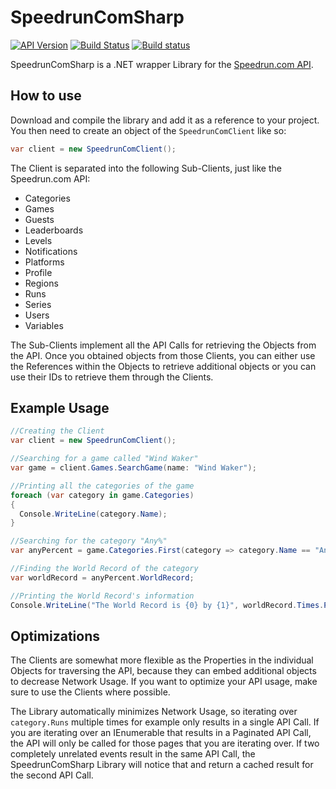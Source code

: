 # SpeedrunComSharp

[![API Version](https://img.shields.io/badge/API-34c8b9...-blue.svg)](https://github.com/speedruncom/api/tree/34c8b9f2ac3d1b7817d24c9c51ed8f1f4b84c1c0)
[![Build Status](https://travis-ci.org/LiveSplit/SpeedrunComSharp.svg?branch=master)](https://travis-ci.org/LiveSplit/SpeedrunComSharp)
[![Build status](https://ci.appveyor.com/api/projects/status/w383t09ffk5ovo7y/branch/master?svg=true)](https://ci.appveyor.com/project/CryZe/speedruncomsharp/branch/master)

SpeedrunComSharp is a .NET wrapper Library for the [Speedrun.com
API](https://github.com/speedruncom/api).

## How to use

Download and compile the library and add it as a reference to your project. You then need to create an object of the `SpeedrunComClient` like so:

```C#
var client = new SpeedrunComClient();
```

The Client is separated into the following Sub-Clients, just like the Speedrun.com API:
* Categories
* Games
* Guests
* Leaderboards
* Levels
* Notifications
* Platforms
* Profile
* Regions
* Runs
* Series
* Users
* Variables

The Sub-Clients implement all the API Calls for retrieving the Objects from the API. Once you obtained objects from those Clients, you can either use the References within the Objects to retrieve additional objects or you can use their IDs to retrieve them through the Clients.

## Example Usage

```C#
//Creating the Client
var client = new SpeedrunComClient();

//Searching for a game called "Wind Waker"
var game = client.Games.SearchGame(name: "Wind Waker");

//Printing all the categories of the game
foreach (var category in game.Categories)
{
  Console.WriteLine(category.Name);
}

//Searching for the category "Any%"
var anyPercent = game.Categories.First(category => category.Name == "Any%");

//Finding the World Record of the category
var worldRecord = anyPercent.WorldRecord;

//Printing the World Record's information
Console.WriteLine("The World Record is {0} by {1}", worldRecord.Times.Primary, worldRecord.Player.Name);

```

## Optimizations

The Clients are somewhat more flexible as the Properties in the individual Objects for traversing the API, because they can embed additional objects to decrease Network Usage. If you want to optimize your API usage, make sure to use the Clients where possible.

The Library automatically minimizes Network Usage, so iterating over `category.Runs` multiple times for example only results in a single API Call. If you are iterating over an IEnumerable that results in a Paginated API Call, the API will only be called for those pages that you are iterating over. If two completely unrelated events result in the same API Call, the SpeedrunComSharp Library will notice that and return a cached result for the second API Call.
